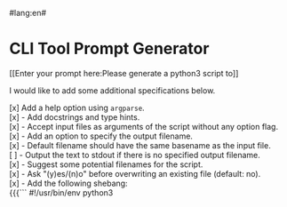 #lang:en#
# CLI Tool Prompt Generator

[[Enter your prompt here:Please generate a python3 script to]]

I would like to add some additional specifications below.

[x] Add a help option using `argparse`.  
[x] - Add docstrings and type hints.  
[x] - Accept input files as arguments of the script without any option flag.  
[x] - Add an option to specify the output filename.  
[x] - Default filename should have the same basename as the input file.  
[ ] - Output the text to stdout if there is no specified output filename.  
[x] - Suggest some potential filenames for the script.  
[x] - Ask "(y)es/(n)o" before overwriting an existing file (default: no).  
[x] - Add the following shebang:  
{{{```
#!/usr/bin/env python3
```}}}

